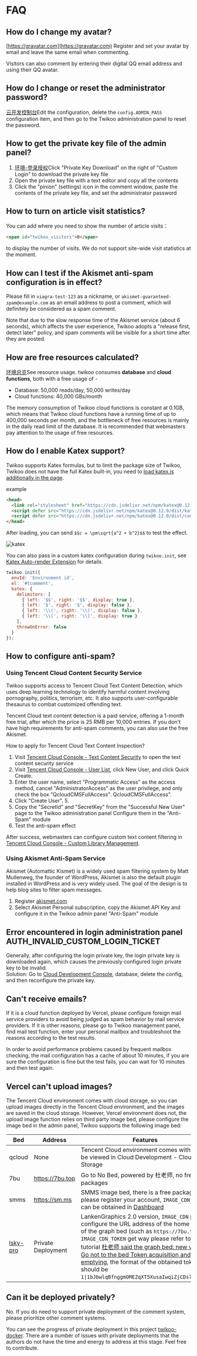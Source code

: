 # FAQ

## How do I change my avatar?

[https://gravatar.com](https://gravatar.com) Register and set your avatar by email and leave the same email when commenting.

Visitors can also comment by entering their digital QQ email address and using their QQ avatar.

## How do I change or reset the administrator password?

[云开发控制台](https://console.cloud.tencent.com/tcb/database/collection/config)Edit the configuration, delete the `config.ADMIN_PASS `configuration item, and then go to the Twikoo administration panel to reset the password.

## How to get the private key file of the admin panel?

1. [环境-登录授权](https://console.cloud.tencent.com/tcb/env/login)Click "Private Key Download" on the right of "Custom Login" to download the private key file
2. Open the private key file with a text editor and copy all the contents
3. Click the "pinion" (settings) icon in the comment window, paste the contents of the private key file, and set the administrator password

## How to turn on article visit statistics?

You can add where you need to show the number of article visits：

``` html
<span id="twikoo_visitors">0</span>
```

to display the number of visits. We do not support site-wide visit statistics at the moment.

## How can I test if the Akismet anti-spam configuration is in effect?

Please fill in `viagra-test-123` as a nickname, or `akismet-guaranteed-spam@example.com` as an email address to post a comment, which will definitely be considered as a spam comment.

Note that due to the slow response time of the Akismet service (about 6 seconds), which affects the user experience, Twikoo adopts a "release first, detect later" policy, and spam comments will be visible for a short time after they are posted.

## How are free resources calculated?

[环境总览](https://console.cloud.tencent.com/tcb/env/overview)See resource usage. twikoo consumes **database** and **cloud functions**, both with a free usage of -

* Database: 50,000 reads/day, 50,000 writes/day
* Cloud functions: 40,000 GBs/month

The memory consumption of Twikoo cloud functions is constant at 0.1GB, which means that Twikoo cloud functions have a running time of up to 400,000 seconds per month, and the bottleneck of free resources is mainly in the daily read limit of the database. It is recommended that webmasters pay attention to the usage of free resources.

## How do I enable Katex support?

Twikoo supports Katex formulas, but to limit the package size of Twikoo, Twikoo does not have the full Katex built-in, you need to [load katex.js additionally in the page](https://katex.org/docs/browser.html).

example

``` html
<head>
  <link rel="stylesheet" href="https://cdn.jsdelivr.net/npm/katex@0.12.0/dist/katex.min.css" integrity="sha384-AfEj0r4/OFrOo5t7NnNe46zW/tFgW6x/bCJG8FqQCEo3+Aro6EYUG4+cU+KJWu/X" crossorigin="anonymous">
  <script defer src="https://cdn.jsdelivr.net/npm/katex@0.12.0/dist/katex.min.js" integrity="sha384-g7c+Jr9ZivxKLnZTDUhnkOnsh30B4H0rpLUpJ4jAIKs4fnJI+sEnkvrMWph2EDg4" crossorigin="anonymous"></script>
  <script defer src="https://cdn.jsdelivr.net/npm/katex@0.12.0/dist/contrib/auto-render.min.js" integrity="sha384-mll67QQFJfxn0IYznZYonOWZ644AWYC+Pt2cHqMaRhXVrursRwvLnLaebdGIlYNa" crossorigin="anonymous"></script>
</head>
```

After loading, you can send `$$c = \pm\sqrt{a^2 + b^2}$$` to test the effect.

![katex](../static/katex.png)

You can also pass in a custom katex configuration during `twikoo.init`, see [Katex Auto-render Extension](https://katex.org/docs/autorender.html) for details.

``` js
twikoo.init({
  envId: 'Environment id',
  el: '#tcomment',
  katex: {
    delimiters: [
      { left: '$$', right: '$$', display: true },
      { left: '$', right: '$', display: false },
      { left: '\\(', right: '\\)', display: false },
      { left: '\\[', right: '\\]', display: true }
    ],
    throwOnError: false
  }
});
```

## How to configure anti-spam?

### Using Tencent Cloud Content Security Service

Twikoo supports access to Tencent Cloud Text Content Detection, which uses deep learning technology to identify harmful content involving pornography, politics, terrorism, etc. It also supports user-configurable thesaurus to combat customized offending text.

Tencent Cloud text content detection is a paid service, offering a 1-month free trial, after which the price is 25 RMB per 10,000 entries. If you don't have high requirements for anti-spam comments, you can also use the free Akismet.

How to apply for Tencent Cloud Text Content Inspection?

1. Visit [Tencent Cloud Console - Text Content Security](https://console.cloud.tencent.com/cms/text/overview) to open the text content security service
2. Visit [Tencent Cloud Console - User List](https://console.cloud.tencent.com/cam), click New User, and click Quick Create.
3. Enter the user name, select "Programmatic Access" as the access method, cancel "AdministratorAccess" as the user privilege, and only check the box "QcloudCMSFullAccess". QcloudCMSFullAccess".
4. Click "Create User". 5.
5. Copy the "SecretId" and "SecretKey" from the "Successful New User" page to the Twikoo administration panel Configure them in the "Anti-Spam" module
6. Test the anti-spam effect

After success, webmasters can configure custom text content filtering in [Tencent Cloud Console - Custom Library Management](https://console.cloud.tencent.com/cms/text/lib).

### Using Akismet Anti-Spam Service

Akismet (Automattic Kismet) is a widely used spam filtering system by Matt Mullenweg, the founder of WordPress, Akismet is also the default plugin installed in WordPress and is very widely used. The goal of the design is to help blog sites to filter spam messages.

1. Register [akismet.com](https://akismet.com)
2. Select Akismet Personal subscription, copy the Akismet API Key and configure it in the Twikoo admin panel "Anti-Spam" module

## Error encountered in login administration panel AUTH_INVALID_CUSTOM_LOGIN_TICKET

Generally, after configuring the login private key, the login private key is downloaded again, which causes the previously configured login private key to be invalid.<br>
Solution: Go to [Cloud Development Console](https://console.cloud.tencent.com/tcb/database/collection/config), database, delete the config, and then reconfigure the private key.

## Can't receive emails?

If it is a cloud function deployed by Vercel, please configure foreign mail service providers to avoid being judged as spam behavior by mail service providers. If it is other reasons, please go to Twikoo management panel, find mail test function, enter your personal mailbox and troubleshoot the reasons according to the test results.

In order to avoid performance problems caused by frequent mailbox checking, the mail configuration has a cache of about 10 minutes, if you are sure the configuration is fine but the test fails, you can wait for 10 minutes and then test again.

## Vercel can't upload images?

The Tencent Cloud environment comes with cloud storage, so you can upload images directly in the Tencent Cloud environment, and the images are saved in the cloud storage. However, Vercel environment does not, the upload image function relies on third party image bed, please configure the image bed in the admin panel, Twikoo supports the following image bed:

| Bed | Address | Features |
| ---- | ---- | ---- |
| qcloud | None | Tencent Cloud environment comes with it, can be viewed in Cloud Development - Cloud Storage |
| 7bu | https://7bu.top | Go to No Bed, powered by 杜老师, no free packages |
| smms | https://sm.ms | SMMS image bed, there is a free package, please register your account, `IMAGE_CDN_TOKEN` can be obtained in [Dashboard](https://sm.ms/home/apitoken) |
| [lsky-pro](https://www.lsky.pro) | Private Deployment | LankenGraphics 2.0 version, `IMAGE_CDN` please configure the URL address of the home page of the graph bed (such as `https://7bu.top`), `IMAGE_CDN_TOKEN` get way please refer to the tutorial [杜老师 said the graph bed: new version Go not to the bed Token acquisition and emptying](https://dusays.com/454/), the format of the obtained token should be `1\|1bJbwlqBfnggmOMEZqXT5XusaIwqiZjCDs7r1Ob5`) |

## Can it be deployed privately?

No. If you do need to support private deployment of the comment system, please prioritize other comment systems.

You can see the progress of private deployment in this project [twikoo-docker](https://github.com/twikoojs/twikoo-docker). There are a number of issues with private deployments that the authors do not have the time and energy to address at this stage. Feel free to contribute.
